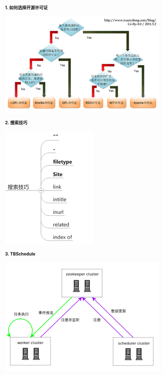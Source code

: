 #### 1. 如何选择开源许可证
![](../photo/如何选择开源许可证.png)

#### 2. 搜索技巧
![](../photo/搜索技巧.png)

#### 3. TBSchedule
![](../photo/TBSchedule.png)
